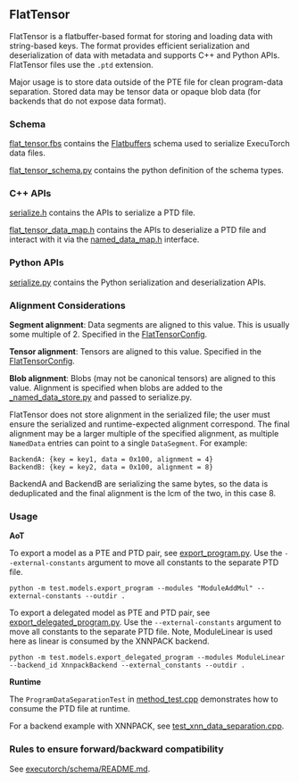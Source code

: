 ## FlatTensor

FlatTensor is a flatbuffer-based format for storing and loading data with string-based keys. The format provides efficient serialization and deserialization of data with metadata and supports C++ and Python APIs. FlatTensor files use the `.ptd` extension.

Major usage is to store data outside of the PTE file for clean program-data separation. Stored data may be tensor data or opaque blob data (for backends that do not expose data format).

### Schema

[flat_tensor.fbs](https://github.com/pytorch/executorch/blob/main/extension/flat_tensor/serialize/flat_tensor.fbs) contains the [Flatbuffers](https://google.github.io/flatbuffers/) schema used to serialize ExecuTorch data files.

[flat_tensor_schema.py](https://github.com/pytorch/executorch/blob/main/extension/flat_tensor/serialize/flat_tensor_schema.py) contains the python definition of the schema types.

### C++ APIs

[serialize.h](https://github.com/pytorch/executorch/blob/main/extension/flat_tensor/serialize/serialize.h) contains the APIs to serialize a PTD file.

[flat_tensor_data_map.h](https://github.com/pytorch/executorch/blob/main/extension/flat_tensor/flat_tensor_data_map.h) contains the APIs to deserialize a PTD file and interact with it via the [named_data_map.h](https://github.com/pytorch/executorch/blob/main/runtime/core/named_data_map.h) interface.

### Python APIs

[serialize.py](https://github.com/pytorch/executorch/blob/main/extension/flat_tensor/serialize/serialize.py) contains the Python serialization and deserialization APIs.

### Alignment Considerations

**Segment alignment**: Data segments are aligned to this value. This is usually some multiple of 2. Specified in the [FlatTensorConfig](https://github.com/pytorch/executorch/blob/main/extension/flat_tensor/serialize/serialize.py#L96).

**Tensor alignment**: Tensors are aligned to this value. Specified in the [FlatTensorConfig](https://github.com/pytorch/executorch/blob/main/extension/flat_tensor/serialize/serialize.py#L96).

**Blob alignment**: Blobs (may not be canonical tensors) are aligned to this value. Alignment is specified when blobs are added to the [_named_data_store.py](https://github.com/pytorch/executorch/blob/main/exir/_serialize/_named_data_store.py#L48) and passed to serialize.py.

FlatTensor does not store alignment in the serialized file; the user must ensure the serialized and runtime-expected alignment correspond. The final alignment may be a larger multiple of the specified alignment, as multiple `NamedData` entries can point to a single `DataSegment`. For example:
```
BackendA: {key = key1, data = 0x100, alignment = 4}
BackendB: {key = key2, data = 0x100, alignment = 8}
```
BackendA and BackendB are serializing the same bytes, so the data is deduplicated and the final alignment is the lcm of the two, in this case 8.

### Usage

**AoT**

To export a model as a PTE and PTD pair, see [export_program.py](https://github.com/pytorch/executorch/blob/main/test/models/export_program.py). Use the `--external-constants` argument to move all constants to the separate PTD file.
```
python -m test.models.export_program --modules "ModuleAddMul" --external-constants --outdir .
```

To export a delegated model as PTE and PTD pair, see [export_delegated_program.py](https://github.com/pytorch/executorch/blob/main/test/models/export_delegated_program.py). Use the `--external-constants` argument to move all constants to the separate PTD file. Note, ModuleLinear is used here as linear is consumed by the XNNPACK backend.
```
python -m test.models.export_delegated_program --modules ModuleLinear --backend_id XnnpackBackend --external_constants --outdir .
```

**Runtime**

The `ProgramDataSeparationTest` in [method_test.cpp](https://github.com/pytorch/executorch/blob/main/runtime/executor/test/method_test.cpp) demonstrates how to consume the PTD file at runtime.

For a backend example with XNNPACK, see [test_xnn_data_separation.cpp](https://github.com/pytorch/executorch/blob/main/backends/xnnpack/test/runtime/test_xnn_data_separation.cpp).

### Rules to ensure forward/backward compatibility
See [executorch/schema/README.md](https://github.com/pytorch/executorch/blob/main/schema/README.md).
